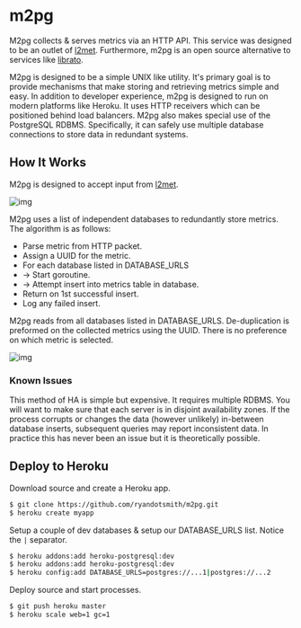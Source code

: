 # m2pg

M2pg collects & serves metrics via an HTTP API. This service was designed to be an outlet of [l2met](https://github.com/ryandotsmith/l2met). Furthermore, m2pg is an open source alternative to services like [librato](https://metrics.librato.com/).

M2pg is designed to be a simple UNIX like utility. It's primary goal is to provide mechanisms that make storing and retrieving metrics simple and easy. In addition to developer experience, m2pg is designed to run on modern platforms like Heroku. It uses HTTP receivers which can be positioned behind load balancers. M2pg also makes special use of the PostgreSQL RDBMS. Specifically, it can safely use multiple database connections to store data in redundant systems.

## How It Works

M2pg is designed to accept input from [l2met](https://github.com/ryandotsmith/l2met).

![img](http://f.cl.ly/items/301Z0i3u0q0j0H301g3Z/arch.png)

M2pg uses a list of independent databases to redundantly store metrics. The algorithm is as follows:

* Parse metric from HTTP packet.
* Assign a UUID for the metric.
* For each database listed in DATABASE_URLS
* -> Start goroutine.
* -> Attempt insert into metrics table in database.
* Return on 1st successful insert.
* Log any failed insert.

M2pg reads from all databases listed in DATABASE_URLS. De-duplication is preformed on the collected metrics using the UUID. There is no preference on which metric is selected.

![img](http://f.cl.ly/items/0O0P0g3P3u3V0Q0p1q2R/arch.png)

### Known Issues

This method of HA is simple but expensive. It requires multiple RDBMS. You will want to make sure that each server is in disjoint availability zones. If the process corrupts or changes the data (however unlikely) in-between database inserts, subsequent queries may report inconsistent data. In practice this has never been an issue but it is theoretically possible.

## Deploy to Heroku

Download source and create a Heroku app.

```bash
$ git clone https://github.com/ryandotsmith/m2pg.git
$ heroku create myapp
```

Setup a couple of dev databases & setup our DATABASE_URLS list. Notice the `|` separator.

```bash
$ heroku addons:add heroku-postgresql:dev
$ heroku addons:add heroku-postgresql:dev
$ heroku config:add DATABASE_URLS=postgres://...1|postgres://...2
```

Deploy source and start processes.

```bash
$ git push heroku master
$ heroku scale web=1 gc=1
```
